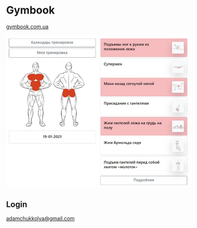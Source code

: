 # Gymbook

<a href="http://gymbook.com.ua">gymbook.com.ua</a>


![screenshot](Screenshot.jpg)


## Login
adamchukkolya@gmail.com
